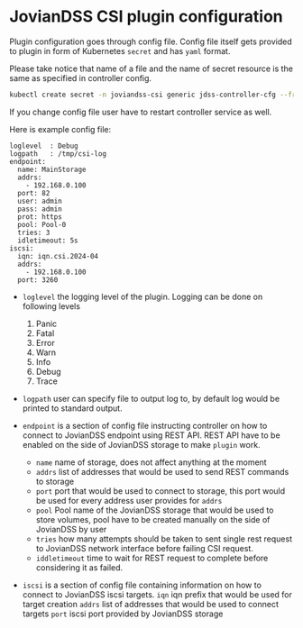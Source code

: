 # JovianDSS CSI plugin configuration

Plugin configuration goes through config file. Config file itself gets provided to plugin in form of Kubernetes `secret` and has `yaml` format.

Please take notice that name of a file and the name of secret resource is the same as specified in controller config.

```bash
kubectl create secret -n joviandss-csi generic jdss-controller-cfg --from-file ./deploy/cfg/cfg.yaml 
```

If you change config file user have to restart controller service as well.

Here is example config file:

```
loglevel  : Debug
logpath   : /tmp/csi-log
endpoint:
  name: MainStorage
  addrs:
    - 192.168.0.100
  port: 82
  user: admin
  pass: admin
  prot: https
  pool: Pool-0
  tries: 3
  idletimeout: 5s
iscsi:
  iqn: iqn.csi.2024-04 
  addrs:
    - 192.168.0.100
  port: 3260
```

- `loglevel` the logging level of the plugin. Logging can be done on following levels
    1. Panic
    2. Fatal
    3. Error
    4. Warn
    5. Info
    6. Debug
    7. Trace
- `logpath` user can specify file to output log to, by default log would be printed to standard output.

- `endpoint` is a section of config file instructing controller on how to connect to JovianDSS endpoint using REST API. REST API have to be enabled on the side of JovianDSS storage to make `plugin` work.
    - `name` name of storage, does not affect anything at the moment
    - `addrs` list of addresses that would be used to send REST commands to storage
    - `port` port that would be used to connect to storage, this port would be used for every address user provides for `addrs`
    - `pool` Pool name of the JovianDSS storage that would be used to store volumes, pool have to be created manually on the side of JovianDSS by user
    - `tries` how many attempts should be taken to sent single rest request to JovianDSS network interface before failing CSI request.
    - `iddletimeout` time to wait for REST request to complete before considering it as failed.
- `iscsi` is a section of config file containing information on how to connect to JovianDSS iscsi targets.
    `iqn` iqn prefix that would be used for target creation
    `addrs` list of addresses that would be used to connect targets
    `port` iscsi port provided by JovianDSS storage
